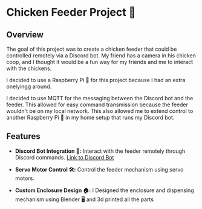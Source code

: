 # Chicken Feeder Project 🐔

## Overview

The goal of this project was to create a chicken feeder that could be controlled remotely via a Discord bot. My friend has a camera in his chicken coop, and I thought it would be a fun way for my friends and me to interact with the chickens.

I decided to use a Raspberry Pi 🥧 for this project because I had an extra onelyingg around.

I decided to use MQTT for the messaging between the Discord bot and the feeder. This allowed for easy command transmission because the feeder wouldn't be on my local network. This also allowed me to extend control to another Raspberry Pi 🥧 in my home setup that runs my Discord bot.

## Features
- **Discord Bot Integration 🤖:** Interact with the feeder remotely through Discord commands. [Link to Discord Bot](https://github.com/tman2747/TeamKillTracker)

- **Servo Motor Control 🛠️:** Control the feeder mechanism using servo motors.

- **Custom Enclosure Design 🏠:** I Designed the enclosure and dispensing mechanism using Blender 🖥️ and 3d printed all the parts